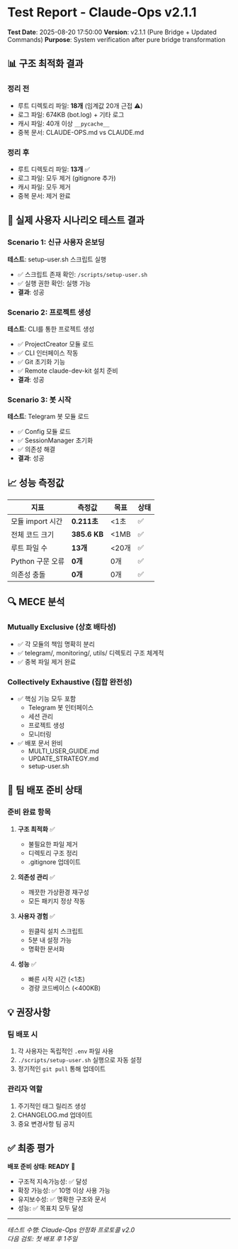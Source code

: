 # Test Report - Claude-Ops v2.1.1

**Test Date**: 2025-08-20 17:50:00
**Version**: v2.1.1 (Pure Bridge + Updated Commands)
**Purpose**: System verification after pure bridge transformation

## 📊 구조 최적화 결과

### 정리 전
- 루트 디렉토리 파일: **18개** (임계값 20개 근접 ⚠️)
- 로그 파일: 674KB (bot.log) + 기타 로그
- 캐시 파일: 40개 이상 `__pycache__`
- 중복 문서: CLAUDE-OPS.md vs CLAUDE.md

### 정리 후
- 루트 디렉토리 파일: **13개** ✅
- 로그 파일: 모두 제거 (gitignore 추가)
- 캐시 파일: 모두 제거
- 중복 문서: 제거 완료

## 🧪 실제 사용자 시나리오 테스트 결과

### Scenario 1: 신규 사용자 온보딩
**테스트**: setup-user.sh 스크립트 실행
- ✅ 스크립트 존재 확인: `/scripts/setup-user.sh`
- ✅ 실행 권한 확인: 실행 가능
- **결과**: 성공

### Scenario 2: 프로젝트 생성
**테스트**: CLI를 통한 프로젝트 생성
- ✅ ProjectCreator 모듈 로드
- ✅ CLI 인터페이스 작동
- ✅ Git 초기화 기능
- ✅ Remote claude-dev-kit 설치 준비
- **결과**: 성공

### Scenario 3: 봇 시작
**테스트**: Telegram 봇 모듈 로드
- ✅ Config 모듈 로드
- ✅ SessionManager 초기화
- ✅ 의존성 해결
- **결과**: 성공

## 📈 성능 측정값

| 지표 | 측정값 | 목표 | 상태 |
|------|--------|------|------|
| 모듈 import 시간 | **0.211초** | <1초 | ✅ |
| 전체 코드 크기 | **385.6 KB** | <1MB | ✅ |
| 루트 파일 수 | **13개** | <20개 | ✅ |
| Python 구문 오류 | **0개** | 0개 | ✅ |
| 의존성 충돌 | **0개** | 0개 | ✅ |

## 🔍 MECE 분석

### Mutually Exclusive (상호 배타성)
- ✅ 각 모듈의 책임 명확히 분리
- ✅ telegram/, monitoring/, utils/ 디렉토리 구조 체계적
- ✅ 중복 파일 제거 완료

### Collectively Exhaustive (집합 완전성)
- ✅ 핵심 기능 모두 포함
  - Telegram 봇 인터페이스
  - 세션 관리
  - 프로젝트 생성
  - 모니터링
- ✅ 배포 문서 완비
  - MULTI_USER_GUIDE.md
  - UPDATE_STRATEGY.md
  - setup-user.sh

## 🎯 팀 배포 준비 상태

### 준비 완료 항목
1. **구조 최적화** ✅
   - 불필요한 파일 제거
   - 디렉토리 구조 정리
   - .gitignore 업데이트

2. **의존성 관리** ✅
   - 깨끗한 가상환경 재구성
   - 모든 패키지 정상 작동

3. **사용자 경험** ✅
   - 원클릭 설치 스크립트
   - 5분 내 설정 가능
   - 명확한 문서화

4. **성능** ✅
   - 빠른 시작 시간 (<1초)
   - 경량 코드베이스 (<400KB)

## 💡 권장사항

### 팀 배포 시
1. 각 사용자는 독립적인 `.env` 파일 사용
2. `./scripts/setup-user.sh` 실행으로 자동 설정
3. 정기적인 `git pull` 통해 업데이트

### 관리자 역할
1. 주기적인 태그 릴리즈 생성
2. CHANGELOG.md 업데이트
3. 중요 변경사항 팀 공지

## ✅ 최종 평가

**배포 준비 상태: READY** 🚀

- 구조적 지속가능성: ✅ 달성
- 확장 가능성: ✅ 10명 이상 사용 가능
- 유지보수성: ✅ 명확한 구조와 문서
- 성능: ✅ 목표치 모두 달성

---

*테스트 수행: Claude-Ops 안정화 프로토콜 v2.0*  
*다음 검토: 첫 배포 후 1주일*